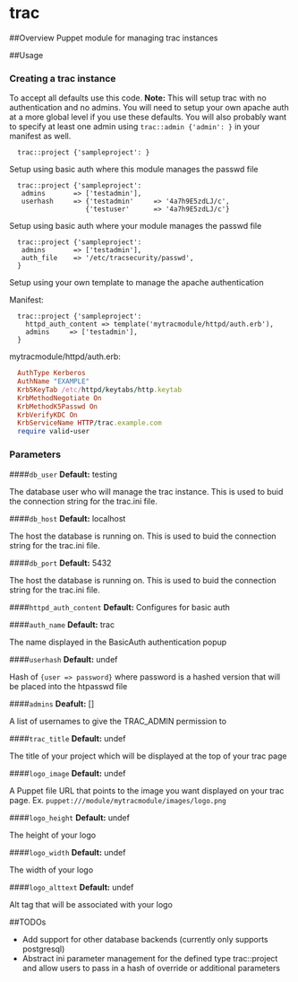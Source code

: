 # trac

##Overview
Puppet module for managing trac instances

##Usage

### Creating a trac instance

To accept all defaults use this code.  **Note:** This will setup trac with no authentication and no admins.  You will need to setup your own apache auth at a more global level if you use these defaults.  You will also probably want to specify at least one admin using `trac::admin {'admin': }` in your manifest as well.
```puppet
  trac::project {'sampleproject': }
```

Setup using basic auth where this module manages the passwd file
```puppet
  trac::project {'sampleproject': 
   admins       => ['testadmin'],
   userhash     => {'testadmin'     => '4a7h9E5zdLJ/c',
                   {'testuser'      => '4a7h9E5zdLJ/c'}
```

Setup using basic auth where your module manages the passwd file
```puppet
  trac::project {'sampleproject': 
   admins       => ['testadmin'],
   auth_file    => '/etc/tracsecurity/passwd',
  }
```

Setup using your own template to manage the apache authentication

Manifest:
```puppet
  trac::project {'sampleproject':
    httpd_auth_content => template('mytracmodule/httpd/auth.erb'),
    admins     => ['testadmin'],
  }
```

mytracmodule/httpd/auth.erb:
```Ruby
  AuthType Kerberos
  AuthName "EXAMPLE"
  Krb5KeyTab /etc/httpd/keytabs/http.keytab
  KrbMethodNegotiate On
  KrbMethodK5Passwd On
  KrbVerifyKDC On
  KrbServiceName HTTP/trac.example.com
  require valid-user
```

### Parameters
####`db_user` **Default:** testing

The database user who will manage the trac instance.  This is used to buid the connection string for the trac.ini file.

####`db_host` **Default:** localhost

The host the database is running on.  This is used to buid the connection string for the trac.ini file.

####`db_port` **Default:** 5432

The host the database is running on.  This is used to buid the connection string for the trac.ini file.

####`httpd_auth_content` **Default:** Configures for basic auth

####`auth_name` **Default:** trac

The name displayed in the BasicAuth authentication popup

####`userhash` **Default:** undef

Hash of `{user => password}` where password is a hashed version that will be placed into the htpasswd file

####`admins` **Deafult:** []

A list of usernames to give the TRAC_ADMIN permission to

####`trac_title` **Default:** undef

The title of your project which will be displayed at the top of your trac page

####`logo_image` **Default:** undef

A Puppet file URL that points to the image you want displayed on your trac page.  Ex. `puppet:///module/mytracmodule/images/logo.png`

####`logo_height` **Default:** undef

The height of your logo

####`logo_width` **Default:** undef

The width of your logo

####`logo_alttext` **Default:** undef

Alt tag that will be associated with your logo


##TODOs
* Add support for other database backends (currently only supports postgresql)
* Abstract ini parameter management for the defined type trac::project and allow users to pass in a hash of override or additional parameters
